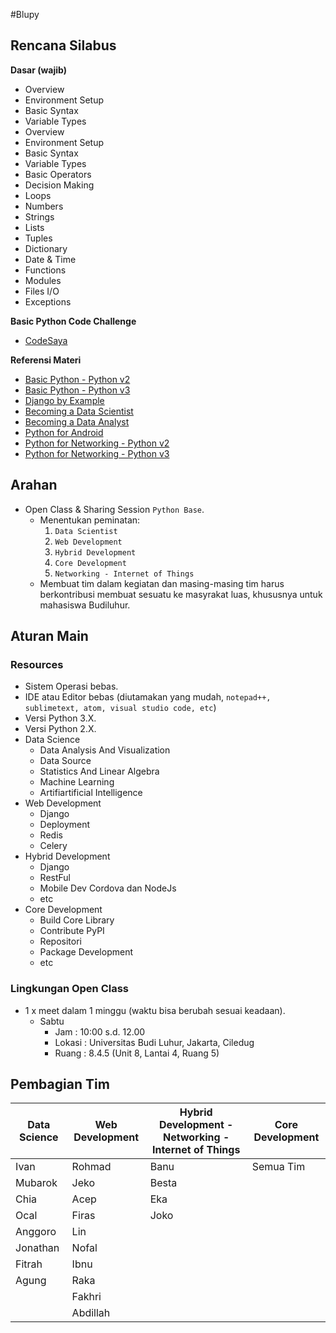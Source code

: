 #Blupy

## Rencana Silabus

**Dasar (wajib)**
* Overview
* Environment Setup
* Basic Syntax
* Variable Types
* Overview
* Environment Setup
* Basic Syntax
* Variable Types
* Basic Operators
* Decision Making
* Loops
* Numbers
* Strings
* Lists
* Tuples
* Dictionary
* Date & Time
* Functions
* Modules
* Files I/O
* Exceptions

**Basic Python Code Challenge**
* [CodeSaya](https://codesaya.com/python/)

**Referensi Materi**
* [Basic Python - Python v2](https://www.tutorialspoint.com/python/index.htm)
* [Basic Python - Python v3](https://www.tutorialspoint.com/python3/index.htm)
* [Django by Example](http://djangobyexample.com/)
* [Becoming a Data Scientist](https://www.dataquest.io/path/data-scientist)
* [Becoming a Data Analyst](https://www.dataquest.io/path/data-analyst)
* [Python for Android](http://python-for-android.readthedocs.io/en/latest/)
* [Python for Networking - Python v2](https://www.tutorialspoint.com/python/python_networking.htm)
* [Python for Networking - Python v3](https://www.tutorialspoint.com/python3/python_networking.htm)

## Arahan
* Open Class & Sharing Session `Python Base`.
	* Menentukan peminatan:
		1. `Data Scientist`
		2. `Web Development`
		3. `Hybrid Development`
		4. `Core Development`
		5. `Networking - Internet of Things`
	* Membuat tim dalam kegiatan dan masing-masing tim harus berkontribusi membuat sesuatu ke masyrakat luas, khususnya untuk mahasiswa Budiluhur.

## Aturan Main
### Resources
* Sistem Operasi bebas.
* IDE atau Editor bebas (diutamakan yang mudah, `notepad++, sublimetext, atom, visual studio code, etc`)
* Versi Python 3.X.
* Versi Python 2.X.
* Data Science
	* Data Analysis And Visualization
	* Data Source
	* Statistics And Linear Algebra
	* Machine Learning
	* Artifiartificial Intelligence
* Web Development
	* Django 
	* Deployment 
	* Redis
	* Celery
* Hybrid Development
	* Django
	* RestFul 
	* Mobile Dev Cordova dan NodeJs
	* etc
* Core Development
	* Build Core Library
	* Contribute PyPI
	* Repositori 
	* Package Development 
	* etc

### Lingkungan Open Class 
* 1 x meet dalam 1 minggu (waktu bisa berubah sesuai keadaan). 
	* Sabtu
		* Jam	 : 10:00 s.d. 12.00
		* Lokasi : Universitas Budi Luhur, Jakarta, Ciledug
		* Ruang	 : 8.4.5 (Unit 8, Lantai 4, Ruang 5)

## Pembagian Tim
| Data Science   |Web Development|Hybrid Development - Networking - Internet of Things|Core Development|
|----------------|---------------|----------------------------------------------------|----------------|
|Ivan			 |Rohmad	 	 |Banu												  |Semua Tim	   |
|Mubarok		 |Jeko   	 	 |Besta												  |				   |
|Chia			 |Acep	 		 |Eka												  |				   |
|Ocal			 |Firas	 		 |Joko												  |				   |
|Anggoro		 |Lin	 		 |													  |				   |
|Jonathan		 |Nofal	 		 |													  |				   |
|Fitrah			 |Ibnu		 	 |													  |				   |
|Agung			 |Raka		 	 |													  |				   |
|				 |Fakhri	 	 |													  |				   |
|				 |Abdillah	 	 |													  |				   |

